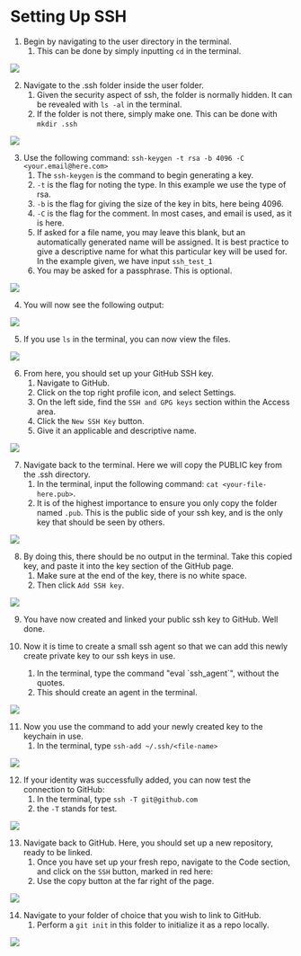 # Setting Up SSH

1. Begin by navigating to the user directory in the terminal.
   1. This can be done by simply inputting `cd` in the terminal.

![](C:\Users\Andre\Pictures\ssh_order\ssh_part_1.png)

2. Navigate to the .ssh folder inside the user folder.
   1. Given the security aspect of ssh, the folder is normally hidden. It can be revealed with `ls -al` in the terminal.
   2. If the folder is not there, simply make one. This can be done with `mkdir .ssh`

![](C:\Users\Andre\Pictures\ssh_order\ssh_part_2.png)

3. Use the following command: `ssh-keygen -t rsa -b 4096 -C <your.email@here.com>`
   1. The `ssh-keygen` is the command to begin generating a key.
   2. `-t` is the flag for noting the type. In this example we use the type of rsa.
   3. `-b` is the flag for giving the size of the key in bits, here being 4096.
   4. `-C` is the flag for the comment. In most cases, and email is used, as it is here.
   5. If asked for a file name, you may leave this blank, but an automatically generated name will be assigned. It is best practice to give a descriptive name for what this particular key will be used for. In the example given, we have input `ssh_test_1`
   6. You may be asked for a passphrase. This is optional.

![](C:\Users\Andre\Pictures\ssh_order\ssh_part_3.png)

4. You will now see the following output:

![](C:\Users\Andre\Pictures\ssh_order\ssh_part_5.png)

5. If you use `ls` in the terminal, you can now view the files.

![](C:\Users\Andre\Pictures\ssh_order\ssh_part_6.png)

6. From here, you should set up your GitHub SSH key.
   1. Navigate to GitHub.
   2. Click on the top right profile icon, and select Settings.
   3. On the left side, find the `SSH and GPG keys` section within the Access area.
   4. Click the `New SSH Key` button.
   5. Give it an applicable and descriptive name.

![](C:\Users\Andre\Pictures\ssh_order\ssh_part_7.png)

7. Navigate back to the terminal. Here we will copy the PUBLIC key from the .ssh directory.
   1. In the terminal, input the following command: `cat <your-file-here.pub>`.
   2. It is of the highest importance to ensure you only copy the folder named `.pub`. This is the public side of your ssh key, and is the only key that should be seen by others.

![](C:\Users\Andre\Pictures\ssh_order\ssh_part_8.png)

8. By doing this, there should be no output in the terminal. Take this copied key, and paste it into the key section of the GitHub page.
   1. Make sure at the end of the key, there is no white space.
   2. Then click `Add SSH key`.

![](C:\Users\Andre\Pictures\ssh_order\ssh_part_9.png)

9. You have now created and linked your public ssh key to GitHub. Well done.

10. Now it is time to create a small ssh agent so that we can add this newly create private key to our ssh keys in use.
    1. In the terminal, type the command "eval \`ssh_agent\`", without the quotes.
    2. This should create an agent in the terminal.

![](C:\Users\Andre\Pictures\ssh_order\Screenshot_10.png)

11. Now you use the command to add your newly created key to the keychain in use.
    1. In the terminal, type `ssh-add ~/.ssh/<file-name>`

![](C:\Users\Andre\Pictures\ssh_order\ssh_part_11.png)


12. If your identity was successfully added, you can now test the connection to GitHub:
    1. In the terminal, type `ssh -T git@github.com`
    2. the `-T` stands for test.

![](C:\Users\Andre\Pictures\ssh_order\ssh_part_12.png)

13. Navigate back to GitHub. Here, you should set up a new repository, ready to be linked.
    1. Once you have set up your fresh repo, navigate to the Code section, and click on the `SSH` button, marked in red here:
    2. Use the copy button at the far right of the page.

![](C:\Users\Andre\Pictures\ssh_order\ssh_part_13.png)

14. Navigate to your folder of choice that you wish to link to GitHub.
    1. Perform a `git init` in this folder to initialize it as a repo locally.

![](C:\Users\Andre\Pictures\ssh_order\ssh_part_14.png)


